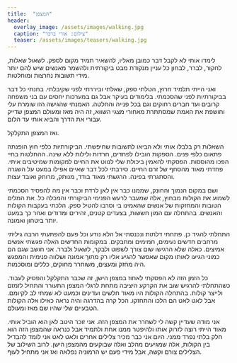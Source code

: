 ```yaml
---
title:  "המצפן"
header:
  overlay_image: /assets/images/walking.jpg
  caption: "צילום: אורי ברכר"
  teaser: /assets/images/teasers/walking.jpg
---
```


לימדו אותי לא לקבל דבר כמובן מאליו, להשאיר תמיד מקום לספק. לשאול שאלות, לחקור, לברר,<!--more-->
לבחון כל עניין מנקודת מבט ביקורתית ולהשמר מאנשים שיש להם יותר מידי תשובות נחרצות ומוחלטות.

ואני הייתי תלמיד חרוץ, הטלתי ספק, שאלתי וביררתי לפני שקיבלתי. בחנתי כל דבר בביקורתיות לפני שהסכמתי.
בלימודים בעיקר אבל גם במערכות יחסים עם בני משפחה קרובים ועד חברים רחוקים וגם בכל פנייה והחלטה.
האמנתי שהגישה הזו שומרת עלי וחושפת את האמת שמסתתרת מאחורי מצגי השווא,
זה היה מאז ומעולם המצפן שדייק עבורי את הדרך והביא אותי עד הלום.

ואז המצפן התקלקל.

השאלות רק בלבלו אותי ולא הביאו לתשובות שחיפשתי. הביקורתיות כלפי חוץ הופנתה פתאום כלפי פנים.
הספקות הובילו לפחדים, חרדות ולילות ללא שינה. ההחלטות בחיי הפכו מהוססות.
הפסקתי להאמין ביכולת שלי לנווט את החיים למקומות שמיטיבים איתי. פחדתי מאוד מהסחף של זרם החיים.
סירבתי לכל דבר שאיים אפילו במעט על השגרה והסתגרתי בפינה. הרגשתי מאוד בודד, מנותק, מרוחק ואובד עצות.

ושם במקום הנמוך והחונק, שממנו כבר אין לאן לרדת וכבר אין מה להפסיד הסכמתי לשמוע את הקולות מבחוץ,
אלה שמעבר לרעש הפנימי הביקורתי והמכלה כל.
את המלים הטובות והמחזקות של אנשים שהאמינו בי וסרבו להטיל ספק. הלכתי בעקבות הקולות והאנשים.
בהתחלה עם המון חששות, בצעדים קטנים, זהירים ומדודים ואחר כך במעט יותר ביטחון ואמונה.

התחלתי להגיד כן.
פתחתי דלתות ונכנסתי אל הלא נודע וכל פעם להפתעתי הרבה גיליתי מרחבים חדשים נעימים, חמימים ומחבקים.
במקומות החדשים האלה פגשתי אנשים אמיצים.
כאלה שלא הרגישו שום צורך לשפוט ולבקר, לשאול ולברר.
אני חושב שגם הם כמוני הגיעו לאותו מקום שאפשר להגיע אליו
רק מתוך אמונה ושלווה פנימית והמפגש היה מחזק ומעצים, משוחרר מחוקים, כללים ומוסכמות.

כל הזמן הזה לא הפסקתי לאחוז במצפן הישן, זה שכבר התקלקל והפסיק לעבוד.
כשהתחלתי להרגיש שוב את הקרקע היציבה מתחת לרגלי המצפן התעורר והתחיל לזמזם ולייצר קולות.
בהתחלה הקולות היו מאוד חלשים ועדינים וכמעט לא שמתי לב לקיומם. אבל לאט לאט הם הלכו והתחזקו.
הכל קרה בהדרגה והיה נראה כאילו אלה הקולות הטבעיים שלי שהיו שם מאז ומעולם.

אני מודה שעדיין קשה לי לשחרר את המצפן הזה.
אני זוכר היטב לאן הוא הוביל אותי. מאוד הייתי רוצה לזרוק אותו ולהיפטר ממנו
אחת ולתמיד אבל כנראה שהמצפן הזה הוא חלק בלתי נפרד ממני. היום אני כבר מכיר צלילים אחרים
ולאט לאט אני לומד להבדיל בין הקולות, אלה שמגיעים מהלב ואלה שבוקעים מהמצפן הישן.
לרוב השילוב של הצלילים צורם וקשה, אבל מידי פעם יש הרמוניה נפלאה ואז אני מתחיל לעוף.

